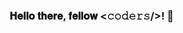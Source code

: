 ### 𝐇𝐞𝐥𝐥𝐨 𝐭𝐡𝐞𝐫𝐞, 𝐟𝐞𝐥𝐥𝐨𝐰 <𝚌𝚘𝚍𝚎𝚛𝚜/>! 👋

<!--
**danah2139/danah2139** is a ✨ _special_ ✨ repository because its `README.md` (this file) appears on your GitHub profile.

<h2> 𝐇𝐞𝐥𝐥𝐨 𝐭𝐡𝐞𝐫𝐞, 𝐟𝐞𝐥𝐥𝐨𝐰 <𝚌𝚘𝚍𝚎𝚛𝚜/>! <img src="https://raw.githubusercontent.com/ABSphreak/ABSphreak/master/gifs/Hi.gif" width="30px"></h2>

  
  [![Gmail](https://img.shields.io/badge/-GMAIL-D14836?style=for-the-badge&logo=gmail&logoColor=white)](mailto:danah2139@gmail.com)
  [![LinkedIn](https://img.shields.io/badge/-LINKEDIN-0077B5?style=for-the-badge&logo=linkedin&logoColor=white)](https://www.linkedin.com/in/dana-cohen-5176b514b/)
  
  :boy: My name is Dana Cohen 
  
  :man_student: I'm a Recent Software Engineer graduate from JCT LEV ACADEMIC CENTER
  
  :technologist: In my spare time I enjoy learning about new discoveries and new technologies. 
  


## Languages and Technologies

These are some of the languages and technologies that I've used in the past and that I am currenly using :
### Languages

![JavaScript](https://img.shields.io/badge/-JavaScript-000000?style=flat&logo=javascript) 
![HTML5](https://img.shields.io/badge/-HTML5-000000?style=flat&logo=html5)
![CSS3](http://img.shields.io/badge/-CSS3-000000?style=flat&logo=CSS3)
![Python](https://img.shields.io/badge/-Python-000000?style=flat&logo=python)
![Java](https://img.shields.io/badge/-Java-000000?style=flat&logo=java)
![SQL](https://img.shields.io/badge/-SQL-000000?style=flat&logo=mysql)
![NoSQL](https://img.shields.io/badge/-NoSQL-000000?style=flat&logo=mongodb)
![Neo4j](https://img.shields.io/badge/-Java-000000?style=flat&logo=neo4j)


### Technologies

![Node.js](https://img.shields.io/badge/-Node.js-222222?style=flat&logo=node.js&logoColor=339933)
![React](https://img.shields.io/badge/-React-222222?style=flat&logo=React&logoColor=61DAFB) 
![MongoDB](https://img.shields.io/badge/-MongoDB-000000?style=flat&logo=MongoDB)
![Mongoose](http://img.shields.io/badge/-Mongoose-000000?style=flat&logo=Mongoose)
![Redux](http://img.shields.io/badge/-Redux-000000?style=flat&logo=Redux)
![Express](http://img.shields.io/badge/-Express-000000?style=flat&logo=Express)
![Material-UI](https://img.shields.io/badge/-MaterialUI-000000?style=flat&logo=Material-UI)
![Git](https://img.shields.io/badge/-Git-222222?style=flat&logo=git&logoColor=F05032)
![GitHub](https://img.shields.io/badge/-GitHub-222222?style=flat&logo=github&logoColor=181717)
